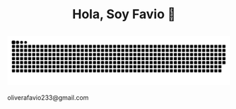 
<div id="user-content-toc">
  <ul align="center">
    <summary><h1 style="display: inline-block"> Hola, Soy Favio 👋</h1></summary>
  </ul>
</div>

<div align="center">
  <img  src="https://github.com/1999AZZAR/1999AZZAR/blob/readme/resources/img/grid-snake.svg"
       alt="snake" /></a>
</div>

<br>

<div align="center>

<p> • Soy Desarrollador de software FullStack, aunque actualmente me siento mas interesado en BackEnd. Cuento con las habilidades tecnicas y practicas brindadas por la academia Henry, lo que seria React.js, NodeJS, Express, SQL, entre otras. Como asi tambien he sumado distintos contenidos de manera autodidacta a mi stack. Tengo experiencia practiva en diversos proyectos utilizando AWS, JWT entre otras tecnologias.
  
</p>

  • Soy Desarrollador de software FullStack, aunque actualmente me siento mas interesado en BackEnd. Cuento con las habilidades tecnicas y practicas brindadas por la academia Henry, lo que seria React.js, NodeJS, Express, SQL, entre otras. Como asi tambien he sumado distintos contenidos de manera autodidacta a mi stack. Tengo experiencia practiva en diversos proyectos utilizando AWS, JWT entre otras tecnologias.

• Como persona destaco principalmente la capacidad de liderar, siempre con total aptitud positiva y escucha activa, a travez de una buena comunicacion que he forjado con anteriores experiencias laborales.

• Me encantaria formar parte de tu proyecto o equipo de trabajo, contactame:
oliverafavio233@gmail.com

</div>

<!--
**Favio10/Favio10** is a ✨ _special_ ✨ repository because its `README.md` (this file) appears on your GitHub profile.

Here are some ideas to get you started:

- 🔭 I’m currently working on ...
- 🌱 I’m currently learning ...
- 👯 I’m looking to collaborate on ...
- 🤔 I’m looking for help with ...
- 💬 Ask me about ...
- 📫 How to reach me: ...
- 😄 Pronouns: ...
- ⚡ Fun fact: ...
-->
